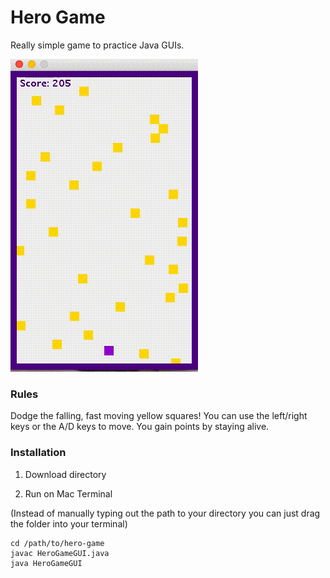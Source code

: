 # Hero Game

Really simple game to practice Java GUIs.

![alt text](gameplay.gif "Gameplay")

### Rules

Dodge the falling, fast moving yellow squares! You can use the left/right keys or the A/D keys to move. You gain points by staying alive.

### Installation

1. Download directory

2. Run on Mac Terminal

(Instead of manually typing out the path to your directory you can just drag the folder into your terminal)

```
cd /path/to/hero-game
javac HeroGameGUI.java
java HeroGameGUI
```